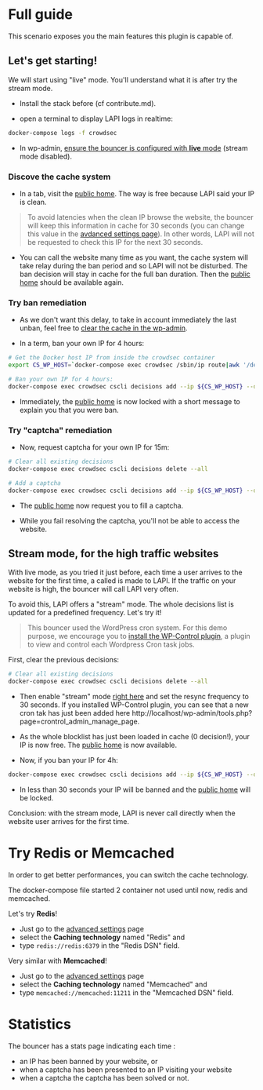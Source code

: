 # Full guide

This scenario exposes you the main features this plugin is capable of.

## Let's get starting!

We will start using "live" mode. You'll understand what it is after try the stream mode.

* Install the stack before (cf contribute.md).

* open a terminal to display LAPI logs in realtime:

```bash
docker-compose logs -f crowdsec
```

* In wp-admin, [ensure the bouncer is configured with **live** mode](http://localhost/wp-admin/admin.php?page=crowdsec_plugin) (stream mode disabled).

### Discove the cache system

* In a tab, visit the [public home](http://localhost/). The way is free because LAPI said your IP is clean.

> To avoid latencies when the clean IP browse the website, the bouncer will keep this information in cache for 30 seconds (you can change this value in the [avdanced settings page](http://localhost/wp-admin/admin.php?page=crowdsec_advanced_settings)). In other words, LAPI will not be requested to check this IP for the next 30 seconds.

 * You can call the website many time as you want, the cache system will take relay during the ban period and so LAPI will not be disturbed. The ban decision will stay in cache for the full ban duration. Then the [public home](http://localhost/) should be available again.

 ### Try ban remediation

* As we don't want this delay, to take in account immediately the last unban, feel free to [clear the cache in the wp-admin](http://localhost/wp-admin/admin.php?page=crowdsec_plugin).

* In a term, ban your own IP for 4 hours:

```bash
# Get the Docker host IP from inside the crowdsec container
export CS_WP_HOST=`docker-compose exec crowdsec /sbin/ip route|awk '/default/ { printf $3 }'`

# Ban your own IP for 4 hours:
docker-compose exec crowdsec cscli decisions add --ip ${CS_WP_HOST} --duration 4h --type ban
```

* Immediately, the [public home](http://localhost/) is now locked with a short message to explain you that you were ban.

### Try "captcha" remediation

* Now, request captcha for your own IP for 15m:

```bash
# Clear all existing decisions
docker-compose exec crowdsec cscli decisions delete --all

# Add a captcha
docker-compose exec crowdsec cscli decisions add --ip ${CS_WP_HOST} --duration 15m --type captcha
```

* The [public home](http://localhost/) now request you to fill a captcha.

* While you fail resolving the captcha, you'll not be able to access the website.

## Stream mode, for the high traffic websites

With live mode, as you tried it just before, each time a user arrives to the website for the first time, a called is made to LAPI. If the traffic on your website is high, the bouncer will call LAPI very often.

To avoid this, LAPI offers a "stream" mode. The whole decisions list is updated for a predefined frequency. Let's try it!

> This bouncer used the WordPress cron system. For this demo purpose, we encourage you to [install the WP-Control plugin](http://localhost/wp-admin/plugin-install.php?s=wp-control&tab=search&type=term), a plugin to view and control each Wordpress Cron task jobs.

First, clear the previous decisions:

```bash
# Clear all existing decisions
docker-compose exec crowdsec cscli decisions delete --all
```

* Then enable "stream" mode [right here](http://localhost/wp-admin/admin.php?page=crowdsec_advanced_settings) and set the resync frequency to 30 seconds. If you installed WP-Control plugin, you can see that a new cron tak has just been added here http://localhost/wp-admin/tools.php?page=crontrol_admin_manage_page.

* As the whole blocklist has just been loaded in cache (0 decision!), your IP is now free. The [public home](http://localhost/) is now available.

* Now, if you ban your IP for 4h:

```bash
docker-compose exec crowdsec cscli decisions add --ip ${CS_WP_HOST} --duration 4h --type ban
```

* In less than 30 seconds your IP will be banned and the [public home](http://localhost/) will be locked.

Conclusion: with the stream mode, LAPI is never call directly when the website user arrives for the first time.

# Try Redis or Memcached

In order to get better performances, you can switch the cache technology.

The docker-compose file started 2 container not used until now, redis and memcached.

Let's try **Redis**!

- Just go to the [advanced settings](http://localhost/wp-admin/admin.php?page=crowdsec_advanced_settings) page
- select the **Caching technology** named "Redis" and
- type `redis://redis:6379` in the "Redis DSN" field.

Very similar with **Memcached**!

- Just go to the [advanced settings](http://localhost/wp-admin/admin.php?page=crowdsec_advanced_settings) page
- select the **Caching technology** named "Memcached" and
- type `memcached://memcached:11211` in the "Memcached DSN" field.


# Statistics

The bouncer has a stats page indicating each time :
- an IP has been banned by your website, or
- when a captcha has been presented to an IP visiting your website
- when a captcha the captcha has been solved or not.